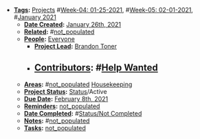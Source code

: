 - **[ Tags](<../ Tags.md>):** [Projects](<../Projects.md>) #[Week-04: 01-25-2021](<../Week-04: 01-25-2021.md>), #[Week-05: 02-01-2021](<../Week-05: 02-01-2021.md>), #[January 2021](<../January 2021.md>)
    - **[Date Created](<../Date Created.md>):** [January 26th, 2021](<../January 26th, 2021.md>)
    - **[Related](<../Related.md>):** #[not_populated](<../not_populated.md>)
    - **[People](<../People.md>):** [Everyone](<../Everyone.md>)
        - **[Project Lead](<../Project Lead.md>):** [Brandon Toner](<../Brandon Toner.md>)
        - **[Contributors](<../Contributors.md>):** #[Help Wanted](<../Help Wanted.md>)
            - 
    - **[Areas](<../Areas.md>):** #[not_populated](<../not_populated.md>) [Housekeeping](<../Housekeeping.md>)
    - **[Project Status](<../Project Status.md>):** [Status](<../Status.md>)/Active
    - **[Due Date](<../Due Date.md>):** [February 8th, 2021](<../February 8th, 2021.md>) 
    - **[Reminders](<../Reminders.md>):** [not_populated](<../not_populated.md>)
    - **[Date Completed](<../Date Completed.md>):** #[Status/Not Completed](<../Status/Not Completed.md>)
    - **[Notes](<../Notes.md>):** #[not_populated](<../not_populated.md>)
    - **[Tasks](<../Tasks.md>):** [not_populated](<../not_populated.md>)
